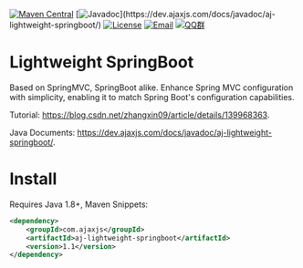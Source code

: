 [![Maven Central](https://img.shields.io/maven-central/v/com.ajaxjs/aj-lightweight-springboot?label=Latest%20Release)](https://central.sonatype.com/artifact/com.ajaxjs/aj-lightweight-springboot)
[![Javadoc](https://img.shields.io/badge/javadoc-1.1-brightgreen.svg?)](https://dev.ajaxjs.com/docs/javadoc/aj-lightweight-springboot/)
[![License](https://img.shields.io/badge/license-Apache--2.0-green.svg?longCache=true&style=flat)](http://www.apache.org/licenses/LICENSE-2.0.txt)
[![Email](https://img.shields.io/badge/Contact--me-Email-orange.svg)](mailto:frank@ajaxjs.com)
[![QQ群](https://framework.ajaxjs.com/static/qq.svg)](https://shang.qq.com/wpa/qunwpa?idkey=3877893a4ed3a5f0be01e809e7ac120e346102bd550deb6692239bb42de38e22)

# Lightweight SpringBoot
Based on SpringMVC, SpringBoot alike. Enhance Spring MVC configuration with simplicity, enabling it to match Spring Boot's configuration capabilities.

Tutorial: https://blog.csdn.net/zhangxin09/article/details/139968363.

Java Documents: https://dev.ajaxjs.com/docs/javadoc/aj-lightweight-springboot/.

# Install
Requires Java 1.8+, Maven Snippets:

```xml
<dependency>
    <groupId>com.ajaxjs</groupId>
    <artifactId>aj-lightweight-springboot</artifactId>
    <version>1.1</version>
</dependency>
```